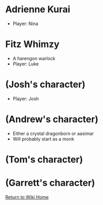 # Adrienne Kurai
- Player: Nina

# Fitz Whimzy
- A harengon warlock
- Player: Luke

# (Josh's character)
- Player: Josh

# (Andrew's character)
- Either a crystal dragonborn or aasimar
- Will probably start as a monk

# (Tom's character)

# (Garrett's character)

[Return to Wiki Home](https://isaaclepley.github.io/Alimus-Public)